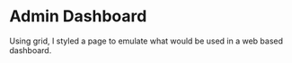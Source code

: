 # Admin Dashboard

Using grid, I styled a page to emulate what would be used in a web based dashboard.
